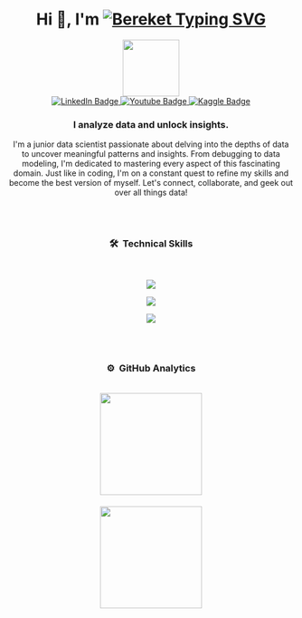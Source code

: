 <h1 align="center">Hi 👋, I'm <a href="https://github.com/Bereket12-G"><img style="margin-bottom: -10px" src="https://readme-typing-svg.demolab.com?font=Noto+Nastaliq+Urdu&weight=700&size=32&duration=700&pause=1000&color=028fe6&center=true&vCenter=true&random=false&width=160&lines=Bereket;%E3%82%A2%E3%83%96%E3%83%87%E3%83%AA%E3%83%A9;%D8%B9%D8%A8%D8%AF%D8%A7%D9%84%D8%A5%D9%84%D9%87" alt="Bereket Typing SVG" /></a></h1>

<div id="header" align="center">
  <img src="https://media.giphy.com/media/M9gbBd9nbDrOTu1Mqx/giphy.gif" width="100"/>
</div>
<div id="badges" align="center">
  <a href="https://www.linkedin.com/in/bereket-Gezhagne/">
    <img src="https://img.shields.io/badge/LinkedIn-blue?style=for-the-badge&logo=linkedin&logoColor=white" alt="LinkedIn Badge"/>
  </a>
  <a href="https://twitter.com/bereket">
    <img src="https://img.shields.io/badge/@X-black?style=for-the-badge&logo=X&logoColor=white" alt="Youtube Badge"/>
  </a>
  <a href="https://www.kaggle.com/bereket" target="_blank">
    <img src="https://img.shields.io/badge/Kaggle-blue?style=for-the-badge&logo=kaggle&logoColor=white" alt="Kaggle Badge"/>
  </a>
</div>


<h3 align="center">I analyze data and unlock insights.</h3>
<p align="center">I'm a junior data scientist passionate about delving into the depths of data to uncover meaningful patterns and insights. From debugging to data modeling, I'm dedicated to mastering every aspect of this fascinating domain. Just like in coding, I'm on a constant quest to refine my skills and become the best version of myself. Let's connect, collaborate, and geek out over all things data!</p>

<br><br>

### <p align="center">🛠 &nbsp;Technical Skills</p>
<br>
<p align="center">
  <a href="https://github.com/Bereket1Bereket2-G">
    <img src="https://skillicons.dev/icons?i=py,sklearn,tensorflow,pytorch,opencv,anaconda,mongodb,mysql" />
  </a>
</p>
<p align="center">
  <a href="https://github.com/Bereket12-G">
    <img src="https://skillicons.dev/icons?i=flask,django,html,css,bootstrap,js,jquery,react" />
  </a>
</p>
<p align="center">
  <a href="https://github.com/Bereket1Bereket2-G">
    <img src="https://skillicons.dev/icons?i=php,laravel,java,ps,figma,netlify,github,git" />
  </a>
</p>

<br><br>

### <p align="center">⚙️ &nbsp;GitHub Analytics</p>
<br>
<div align="center">
  <a href="https://github.com/Bereket12-G" style="display: flex; flex-direction: column; align-items: center;">
    <img height="180em" src="https://github-readme-stats-eight-theta.vercel.app/api/top-langs/?username=Bereket12-G&layout=compact&langs_count=8&theme=algolia&hide_border=true" style="margin-bottom: 10px;">
    <img height="180em" src="https://streak-stats.demolab.com?user=isMeXar&theme=algolia&hide_border=true" style="margin-top: 10px; margin-bottom: 10px;">
  </a>
</div>
